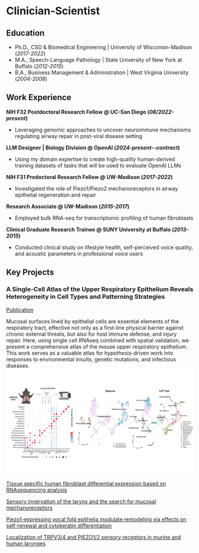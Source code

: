 # Clinician-Scientist

## Education
- Ph.D., CSD & Biomedical Engineering | University of Wisconsin-Madison (_2017-2022_)	
- M.A., Speech-Language Pathology | State University of New York at Buffalo (_2012-2015_)
- B.A., Business Management & Administration | West Virginia University (_2004-2008_)

## Work Experience
**NIH F32 Postdoctoral Research Fellow @ UC-San Diego (_08/2022-present_)**
- Leveraging genomic approaches to uncover neuroimmune mechanisms regulating airway repair in post-viral disease setting

**LLM Designer | Biology Division @ OpenAI (_2024-present--contract_)**
- Using my domain expertise to create high-quality human-derived training datasets of tasks that will be used to evaluate OpenAI LLMs

**NIH F31 Predoctoral Research Fellow @ UW-Madison (_2017-2022_)**
- Investigated the role of Piezo1/Piezo2 mechanoreceptors in airway epithelial regeneration and repair

**Research Associate @ UW-Madison (_2015-2017_)**
- Employed bulk RNA-seq for transcriptomic profiling of human fibroblasts

**Clinical Graduate Research Trainee @ SUNY University at Buffalo (_2013-2015_)**
- Conducted clinical study on lifestyle health, self-perceived voice quality, and acoustic parameters in professional voice users

## Key Projects
### A Single-Cell Atlas of the Upper Respiratory Epithelium Reveals Heterogeneity in Cell Types and Patterning Strategies
[Publication](https://www.biorxiv.org/content/10.1101/2025.01.16.633456v1)

Mucosal surfaces lined by epithelial cells are essential elements of the respiratory tract, effective not only as a first-line physical barrier against chronic external threats, but also for host immune defense, and injury repair. Here, using single cell RNAseq combined with spatial validation, we present a comprehensive atlas of the mouse upper respiratory epithelium. This work serves as a valuable atlas for hypothesis-driven work into responses to environmental insults, genetic mutations, and infectious diseases.
![Upper Airway Epithelial Cell Populations](assets/img/umap_atlas.jpg)

[Tissue specific human fibroblast differential expression based on RNAsequencing analysis](https://link.springer.com/article/10.1186/s12864-019-5682-5)

[Sensory innervation of the larynx and the search for mucosal mechanoreceptors](https://pubs.asha.org/doi/abs/10.1044/2020_JSLHR-20-00350)

[Piezo1-expressing vocal fold epithelia modulate remodeling via effects on self-renewal and cytokeratin differentiation](https://link.springer.com/article/10.1007/s00018-022-04622-6)

[Localization of TRPV3/4 and PIEZO1/2 sensory receptors in murine and human larynges](https://onlinelibrary.wiley.com/doi/full/10.1002/lio2.968)
